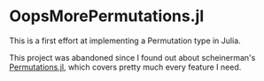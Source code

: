# OopsMorePermutations.jl

This is a first effort at implementing a Permutation type in Julia.

This project was abandoned since I found out about scheinerman's [Permutations.jl](https://github.com/scheinerman/Permutations.jl), which covers pretty much every feature I need.
